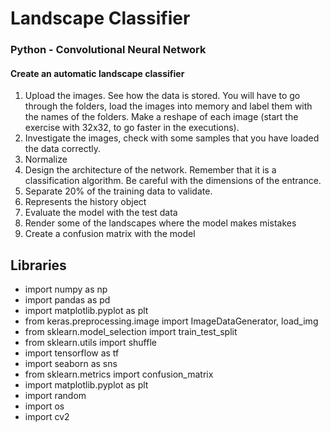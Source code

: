# Landscape Classifier 
### Python - Convolutional Neural Network
#### Create an automatic landscape classifier

1. Upload the images. See how the data is stored. You will have to go through the folders, load the images into memory and label them with the names of the folders. Make a reshape of each image (start the exercise with 32x32, to go faster in the executions).
2. Investigate the images, check with some samples that you have loaded the data correctly.
3. Normalize
4. Design the architecture of the network. Remember that it is a classification algorithm. Be careful with the dimensions of the entrance.
5. Separate 20% of the training data to validate.
6. Represents the history object
7. Evaluate the model with the test data
8. Render some of the landscapes where the model makes mistakes
9. Create a confusion matrix with the model


## Libraries

- import numpy as np
- import pandas as pd 
- import matplotlib.pyplot as plt
- from keras.preprocessing.image import ImageDataGenerator, load_img
- from sklearn.model_selection import train_test_split
- from sklearn.utils import shuffle
- import tensorflow as tf
- import seaborn as sns
- from sklearn.metrics import confusion_matrix
- import matplotlib.pyplot as plt
- import random
- import os
- import cv2
